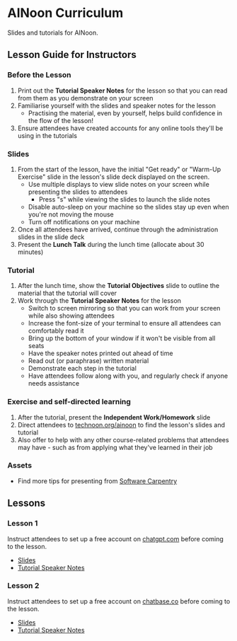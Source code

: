# AINoon Curriculum

Slides and tutorials for AINoon.

## Lesson Guide for Instructors

### Before the Lesson

1. Print out the **Tutorial Speaker Notes** for the lesson so that you can read from them as you demonstrate on your screen
2. Familiarise yourself with the slides and speaker notes for the lesson
   * Practising the material, even by yourself, helps build confidence in the flow of the lesson!
3. Ensure attendees have created accounts for any online tools they'll be using in the tutorials

### Slides

1. From the start of the lesson, have the initial "Get ready" or "Warm-Up Exercise" slide in the lesson's slide deck displayed on the screen.
   * Use multiple displays to view slide notes on your screen while presenting the slides to attendees
     * Press "s" while viewing the slides to launch the slide notes
   * Disable auto-sleep on your machine so the slides stay up even when you're not moving the mouse
   * Turn off notifications on your machine
2. Once all attendees have arrived, continue through the administration slides in the slide deck
3. Present the **Lunch Talk** during the lunch time (allocate about 30 minutes)

### Tutorial

1. After the lunch time, show the **Tutorial Objectives** slide to outline the material that the tutorial will cover
2. Work through the **Tutorial Speaker Notes** for the lesson
   * Switch to screen mirroring so that you can work from your screen while also showing attendees
   * Increase the font-size of your terminal to ensure all attendees can comfortably read it
   * Bring up the bottom of your window if it won't be visible from all seats
   * Have the speaker notes printed out ahead of time
   * Read out (or paraphrase) written material
   * Demonstrate each step in the tutorial
   * Have attendees follow along with you, and regularly check if anyone needs assistance

### Exercise and self-directed learning

1. After the tutorial, present the **Independent Work/Homework** slide
2. Direct attendees to [technoon.org/ainoon](https://technoon.org/ainoon) to find the lesson's slides and tutorial
3. Also offer to help with any other course-related problems that attendees may have - such as from applying what they've learned in their job

### Assets

* Find more tips for presenting from [Software Carpentry](https://carpentries.github.io/instructor-training/instructor/17-live.html#top-ten-tips-for-participatory-live-coding-in-a-workshop)

## Lessons

### Lesson 1

Instruct attendees to set up a free account on
[chatgpt.com](https://chatgpt.com) before coming to the lesson.

* [Slides](https://technoon-org.github.io/ainoon/lesson_1/slides.html)
* [Tutorial Speaker Notes](https://technoon-org.github.io/ainoon/lesson_1/tutorial.html)

### Lesson 2

Instruct attendees to set up a free account on
[chatbase.co](https://chatbase.co) before coming to the lesson.

* [Slides](https://technoon-org.github.io/ainoon/lesson_2/slides.html)
* [Tutorial Speaker Notes](https://technoon-org.github.io/ainoon/lesson_2/tutorial.html)